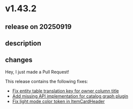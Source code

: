 # v1.43.2

## release on 20250919
## description
## changes
Hey, I just made a Pull Request!

This release contains the following fixes:

* <a href="https://github.com/backstage/backstage/pull/31200" data-hovercard-type="pull_request" data-hovercard-url="/backstage/backstage/pull/31200/hovercard">Fix entity table translation key for owner column title</a>
* <a href="https://github.com/backstage/backstage/pull/31201" data-hovercard-type="pull_request" data-hovercard-url="/backstage/backstage/pull/31201/hovercard">Add missing API implementation for catalog graph plugin</a>
* <a href="https://github.com/backstage/backstage/pull/31203" data-hovercard-type="pull_request" data-hovercard-url="/backstage/backstage/pull/31203/hovercard">Fix light mode color token in ItemCardHeader</a>

